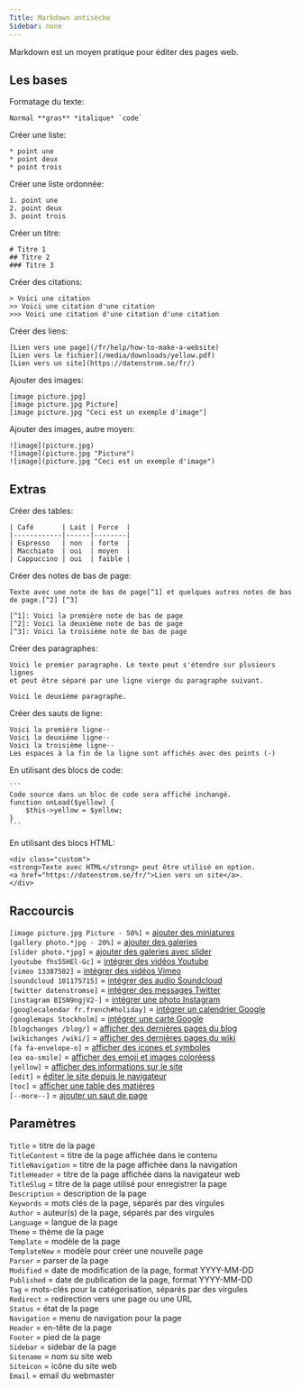 ```yaml
---
Title: Markdown antisèche
Sidebar: none
---
```

Markdown est un moyen pratique pour éditer des pages web.

## Les bases

Formatage du texte:

    Normal **gras** *italique* `code`

Créer une liste:

    * point une
    * point deux
    * point trois

Créer une liste ordonnée:

    1. point une
    2. point deux
    3. point trois

Créer un titre:

    # Titre 1
    ## Titre 2
    ### Titre 3

Créer des citations:

    > Voici une citation
    >> Voici une citation d'une citation
    >>> Voici une citation d'une citation d'une citation

Créer des liens:

    [Lien vers une page](/fr/help/how-to-make-a-website)  
    [Lien vers le fichier](/media/downloads/yellow.pdf)  
    [Lien vers un site](https://datenstrom.se/fr/)  

Ajouter des images:

    [image picture.jpg]
    [image picture.jpg Picture]
    [image picture.jpg "Ceci est un exemple d'image"]

Ajouter des images, autre moyen:

    ![image](picture.jpg)
    ![image](picture.jpg "Picture")
    ![image](picture.jpg "Ceci est un exemple d'image")

## Extras

Créer des tables:

    | Café       | Lait | Force  |
    |------------|------|--------|
    | Espresso   | non  | forte  |
    | Macchiato  | oui  | moyen  |
    | Cappuccino | oui  | faible |

Créer des notes de bas de page:

    Texte avec une note de bas de page[^1] et quelques autres notes de bas de page.[^2] [^3]
    
    [^1]: Voici la première note de bas de page
    [^2]: Voici la deuxième note de bas de page
    [^3]: Voici la troisième note de bas de page

Créer des paragraphes:

    Voici le premier paragraphe. Le texte peut s'étendre sur plusieurs lignes
    et peut être séparé par une ligne vierge du paragraphe suivant.
    
    Voici le deuxième paragraphe.

Créer des sauts de ligne:

    Voici la première ligne⋅⋅
    Voici la deuxième ligne⋅⋅
    Voici la troisième ligne⋅⋅
    Les espaces à la fin de la ligne sont affichés avec des points (⋅)

En utilisant des blocs de code:

    ```
    Code source dans un bloc de code sera affiché inchangé.
    function onLoad($yellow) {
        $this->yellow = $yellow;
    }
    ```

En utilisant des blocs HTML:

    <div class="custom">
    <strong>Texte avec HTML</strong> peut être utilisé en option.
    <a href="https://datenstrom.se/fr/">Lien vers un site</a>.
    </div>

## Raccourcis

`[image picture.jpg Picture - 50%]` = [ajouter des miniatures](https://github.com/datenstrom/yellow-extensions/tree/master/features/image)  
`[gallery photo.*jpg - 20%]` = [ajouter des galeries](https://github.com/datenstrom/yellow-extensions/tree/master/features/gallery)  
`[slider photo.*jpg]` = [ajouter des galeries avec slider](https://github.com/datenstrom/yellow-extensions/tree/master/features/slider)  
`[youtube fhs55HEl-Gc]` = [intégrer des vidéos Youtube](https://github.com/datenstrom/yellow-extensions/tree/master/features/youtube)  
`[vimeo 13387502]` = [intégrer des vidéos Vimeo](https://github.com/datenstrom/yellow-extensions/tree/master/features/vimeo)  
`[soundcloud 101175715]` = [intégrer des audio Soundcloud](https://github.com/datenstrom/yellow-extensions/tree/master/features/soundcloud)  
`[twitter datenstromse]` = [intégrer des messages Twitter](https://github.com/datenstrom/yellow-extensions/tree/master/features/twitter)  
`[instagram BISN9ngjV2-]` = [intégrer une photo Instagram](https://github.com/datenstrom/yellow-extensions/tree/master/features/instagram)  
`[googlecalendar fr.french#holiday]` = [intégrer un calendrier Google](https://github.com/datenstrom/yellow-extensions/tree/master/features/googlecalendar)  
`[googlemaps Stockholm]` = [intégrer une carte Google](https://github.com/datenstrom/yellow-extensions/tree/master/features/googlemaps)  
`[blogchanges /blog/]` = [afficher des dernières pages du blog](https://github.com/datenstrom/yellow-extensions/tree/master/features/blog)  
`[wikichanges /wiki/]` = [afficher des dernières pages du wiki](https://github.com/datenstrom/yellow-extensions/tree/master/features/wiki)  
`[fa fa-envelope-o]` = [afficher des icones et symboles](https://github.com/datenstrom/yellow-extensions/tree/master/features/fontawesome)  
`[ea ea-smile]` = [afficher des emoji et images coloréess](https://github.com/datenstrom/yellow-extensions/tree/master/features/emojiawesome)  
`[yellow]` = [afficher des informations sur le site](https://github.com/datenstrom/yellow-extensions/tree/master/features/core)  
`[edit]` = [éditer le site depuis le navigateur](https://github.com/datenstrom/yellow-extensions/tree/master/features/edit)  
`[toc]` = [afficher une table des matières](https://github.com/datenstrom/yellow-extensions/tree/master/features/toc)  
`[--more--]` = [ajouter un saut de page](https://github.com/datenstrom/yellow-extensions/tree/master/features/blog) 

## Paramètres

`Title` = titre de la page  
`TitleContent` = titre de la page affichée dans le contenu  
`TitleNavigation` = titre de la page affichée dans la navigation  
`TitleHeader` = titre de la page affichée dans la navigateur web  
`TitleSlug` = titre de la page utilisé pour enregistrer la page  
`Description` = description de la page  
`Keywords` = mots clés de la page, séparés par des virgules  
`Author` = auteur(s) de la page, séparés par des virgules  
`Language` = langue de la page  
`Theme` = thème de la page  
`Template` = modèle de la page  
`TemplateNew` = modèle pour créer une nouvelle page  
`Parser` = parser de la page  
`Modified` = date de modification de la page, format YYYY-MM-DD  
`Published` = date de publication de la page, format YYYY-MM-DD  
`Tag` = mots-clés pour la catégorisation, séparés par des virgules  
`Redirect` = redirection vers une page ou une URL  
`Status` = état de la page  
`Navigation` = menu de navigation pour la page  
`Header` = en-tête de la page  
`Footer` = pied de la page  
`Sidebar` = sidebar de la page  
`Sitename` = nom su site web  
`Siteicon` = icône du site web  
`Email` = email du webmaster  
